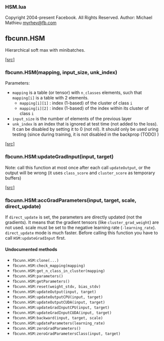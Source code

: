 

### HSM.lua ###

Copyright 2004-present Facebook. All Rights Reserved.
Author: Michael Mathieu <myrhev@fb.com>

<a name="fbcunn.HSM.dok"></a>


## fbcunn.HSM ##

Hierarchical soft max with minibatches.

<a class="entityLink" href="https://github.com/facebook/fbcunn/blob/d84530ee7c84c5651f674d115a45e3ab8cbb39d2/layers/HSM.lua#L24">[src]</a>
<a name="fbcunn.HSM"></a>


### fbcunn.HSM(mapping, input_size, unk_index) ###


Parameters:
* `mapping` is a table (or tensor) with `n_classes` elements,
    such that `mapping[i]` is a table with 2 elements.
    * `mapping[i][1]` : index (1-based) of the cluster of class `i`
    * `mapping[i][2]` : index (1-based) of the index within its cluster of class `i`
*  `input_size` is the number of elements of the previous layer
*  `unk_index` is an index that is ignored at test time (not added to the
    loss). It can be disabled by setting it to 0 (not nil).
    It should only be used uring testing (since during training,
    it is not disabled in the backprop (TODO) )


<a class="entityLink" href="https://github.com/facebook/fbcunn/blob/d84530ee7c84c5651f674d115a45e3ab8cbb39d2/layers/HSM.lua#L226">[src]</a>
<a name="fbcunn.HSM:updateGradInput"></a>


### fbcunn.HSM:updateGradInput(input, target) ###

Note: call this function at most once after each call `updateOutput`,
or the output will be wrong (it uses `class_score` and `cluster_score`
as temporary buffers)

<a class="entityLink" href="https://github.com/facebook/fbcunn/blob/d84530ee7c84c5651f674d115a45e3ab8cbb39d2/layers/HSM.lua#L270">[src]</a>
<a name="fbcunn.HSM:accGradParameters"></a>


### fbcunn.HSM:accGradParameters(input, target, scale, direct_update) ###

If `direct_update` is set, the parameters are directly updated (not the
gradients). It means that the gradient tensors (like `cluster_grad_weight`)
are not used. scale must be set to the negative learning rate
(`-learning_rate`). `direct_update` mode is much faster.
Before calling this function you have to call `HSM:updateGradInput` first.


#### Undocumented methods ####

<a name="fbcunn.HSM:clone"></a>
 * `fbcunn.HSM:clone(...)`
<a name="fbcunn.HSM:check_mapping"></a>
 * `fbcunn.HSM:check_mapping(mapping)`
<a name="fbcunn.HSM:get_n_class_in_cluster"></a>
 * `fbcunn.HSM:get_n_class_in_cluster(mapping)`
<a name="fbcunn.HSM:parameters"></a>
 * `fbcunn.HSM:parameters()`
<a name="fbcunn.HSM:getParameters"></a>
 * `fbcunn.HSM:getParameters()`
<a name="fbcunn.HSM:reset"></a>
 * `fbcunn.HSM:reset(weight_stdv, bias_stdv)`
<a name="fbcunn.HSM:updateOutput"></a>
 * `fbcunn.HSM:updateOutput(input, target)`
<a name="fbcunn.HSM:updateOutputCPU"></a>
 * `fbcunn.HSM:updateOutputCPU(input, target)`
<a name="fbcunn.HSM:updateOutputCUDA"></a>
 * `fbcunn.HSM:updateOutputCUDA(input, target)`
<a name="fbcunn.HSM:updateGradInputCPU"></a>
 * `fbcunn.HSM:updateGradInputCPU(input, target)`
<a name="fbcunn.HSM:updateGradInputCUDA"></a>
 * `fbcunn.HSM:updateGradInputCUDA(input, target)`
<a name="fbcunn.HSM:backward"></a>
 * `fbcunn.HSM:backward(input, target, scale)`
<a name="fbcunn.HSM:updateParameters"></a>
 * `fbcunn.HSM:updateParameters(learning_rate)`
<a name="fbcunn.HSM:zeroGradParameters"></a>
 * `fbcunn.HSM:zeroGradParameters()`
<a name="fbcunn.HSM:zeroGradParametersClass"></a>
 * `fbcunn.HSM:zeroGradParametersClass(input, target)`
